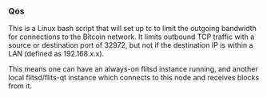 ### Qos ###

This is a Linux bash script that will set up tc to limit the outgoing bandwidth for connections to the Bitcoin network. It limits outbound TCP traffic with a source or destination port of 32972, but not if the destination IP is within a LAN (defined as 192.168.x.x).

This means one can have an always-on flitsd instance running, and another local flitsd/flits-qt instance which connects to this node and receives blocks from it.
